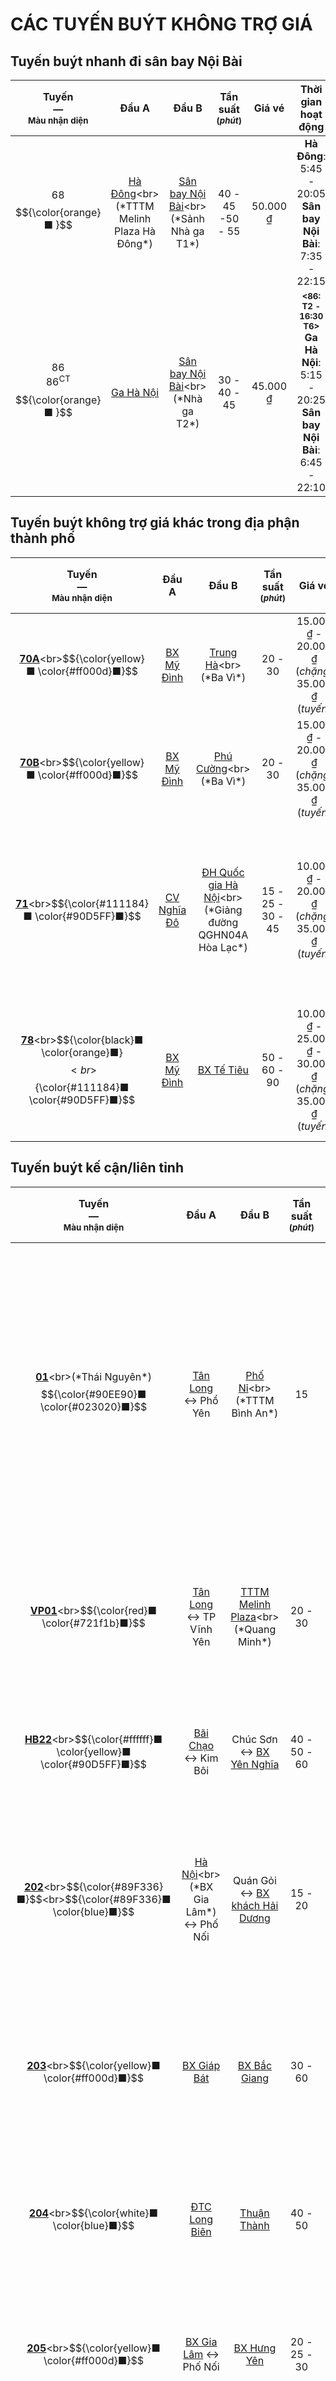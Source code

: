 # CÁC TUYẾN BUÝT KHÔNG TRỢ GIÁ
## Tuyến buýt nhanh đi sân bay Nội Bài
|Tuyến<br>—<br><sup>Màu nhận diện</sup>|Đầu A|Đầu B|Tần suất<br><sup>(*phút*)</sup>|Giá vé|Thời gian hoạt động|TGHĐ<br><sup>(*Cuối tuần*)|Đơn vị quản lí
|:---:|:---:|:---:|:---:|:---:|:---:|:---:|:---:|
|68<br>$${\color{orange}■ }$$|[Hà Đông](https://maps.app.goo.gl/XsvG3r63tVS4zUpY9*)<br>(*TTTM Melinh Plaza Hà Đông*)|[Sân bay Nội Bài](https://maps.app.goo.gl/EsJ4R6pEomQzpWYR9*)<br>(*Sảnh Nhà ga T1*)|40 - 45 -50 - 55|50.000 ₫|**Hà Đông**: 5:45 - 20:05<br>**Sân bay Nội Bài**: 7:35 - 22:15|**〇**|XN bus nhanh Hà Nội **(*Transerco*)**
|86<br>86<sup>CT</sup><br>$${\color{orange}■ }$$|[Ga Hà Nội](https://maps.app.goo.gl/rg4tp3s9wzkBPvnL7*)|[Sân bay Nội Bài](https://maps.app.goo.gl/JmF4qo2HASpqbnf59*)<br>(*Nhà ga T2*)|30 - 40 - 45|45.000 ₫|**<sup><86: T2 - 16:30 T6></sup>**<br>**Ga Hà Nội**: 5:15 - 20:25<br>**Sân bay Nội Bài**: 6:45 - 22:10|**<sup><86<sup>CT</sup>: T7 - CN></sup>**<br>**Ga Hà Nội**: 5:30 - 20:30<br>**Sân bay Nội Bài**: 7:00 - 22:00|XN bus nhanh Hà Nội **(*Transerco*)**
## Tuyến buýt không trợ giá khác trong địa phận thành phố
|Tuyến<br>—<br><sup>Màu nhận diện</sup>|Đầu A|Đầu B|Tần suất<br><sup>(*phút*)</sup>|Giá vé|Thời gian hoạt động|Đơn vị quản lí
|:---:|:---:|:---:|:---:|:---:|:---:|:---:|
|[**70A**](https://wikiroutes.info/en/hanoi?routes=79467*)<br>$${\color{yellow}■ \color{#ff000d}■}$$|[BX Mỹ Đình](https://maps.app.goo.gl/YXchixi7wKaWwNkS7*)|[Trung Hà](https://maps.app.goo.gl/tHx42JSyBxSo8XqA8*)<br>(*Ba Vì*)|20 - 30|15.000 ₫ - 20.000 ₫<br>(*chặng*)<br>35.000 ₫<br>(*tuyến*)|5:00 -  17:00|**CTCP Vận tải ô tô khách Hà Tây**
|[**70B**](https://wikiroutes.info/en/hanoi?routes=79466*)<br>$${\color{yellow}■ \color{#ff000d}■}$$|[BX Mỹ Đình](https://maps.app.goo.gl/YXchixi7wKaWwNkS7*)|[Phú Cường](https://maps.app.goo.gl/X5dXtqgiau4sc8ZV8*)<br>(*Ba Vì*)|20 - 30|15.000 ₫ - 20.000 ₫<br>(*chặng*)<br>35.000 ₫<br>(*tuyến*)|5:00 - 17:00|**CTCP Vận tải ô tô khách Hà Tây**
|[**71**](https://wikiroutes.info/en/hanoi?routes=107040*)<br>$${\color{#111184}■ \color{#90D5FF}■}$$|[CV Nghĩa Đô](https://maps.app.goo.gl/4U4MfTau4RebQPJY8*)|[ĐH Quốc gia Hà Nội](https://maps.app.goo.gl/dJSqVZVdwfFcAq7PA*)<br>(*Giảng đường QGHN04A Hòa Lạc*)|15 - 25 - 30 - 45|10.000 ₫ - 20.000 ₫<br>(*chặng*)<br>35.000 ₫<br>(*tuyến*)|**CV Nghĩa Đô**: 5:20 - 18:30<br>**ĐH Quốc gia Hà Nội**: 6:30 - 18:30|**CTCP Xe khách Hà Nội**
|[**78**](https://wikiroutes.info/en/hanoi?routes=79396*)<br>$${\color{black}■ \color{orange}■}$$<br>$${\color{#111184}■ \color{#90D5FF}■}$$|[BX Mỹ Đình](https://maps.app.goo.gl/YXchixi7wKaWwNkS7*)|[BX Tế Tiêu](https://maps.app.goo.gl/5UfXWdqdGqCMZSw16*)|50 - 60 - 90|10.000 ₫ - 25.000 ₫ - 30.000 ₫<br>(*chặng*)<br>35.000 ₫<br>(*tuyến*)|**BX Mỹ Đình**: 5:45 - 18:30<br>**BX Tế Tiêu**: 4:30 - 18:00|**CT TNHH Vận tải và Du lịch Bảo Châu**
## Tuyến buýt kế cận/liên tỉnh
|Tuyến<br>—<br><sup>Màu nhận diện</sup>|Đầu A|Đầu B|Tần suất<br><sup>(*phút*)</sup>|Giá vé|Thời gian hoạt động|Đơn vị quản lí
|:---:|:---:|:---:|:---:|:---:|:---:|:---:|
|[**01**](https://wikiroutes.info/en/thai-nguyen?routes=78537*)<br>(*Thái Nguyên*)<br>$${\color{#90EE90}■ \color{#023020}■}$$|[Tân Long](https://maps.app.goo.gl/JHyB3NTod5io4Pty6*) ↔ Phổ Yên|[Phố Nỉ](https://maps.app.goo.gl/iJ6BmmYgC7ot5QXe6*)<br>(*TTTM Bình An*)|15|13.000 ₫ - 15.000 ₫ - 18.000 ₫ - 20.000 ₫ - 23.000 ₫ - 25.000 ₫ - 28.000 ₫ - 30.000 ₫ - 32.000 ₫ - 35.000 ₫<br>(*chặng*)<br>40.000 ₫<br>(*tuyến*)|05:30 - 19:00|**CTCP Thương mại và Du lịch Hà Lan**
|[**VP01**](https://wikiroutes.info/en/phu-tho?routes=73050*)<br>$${\color{red}■ \color{#721f1b}■}$$|[Tân Long](https://maps.app.goo.gl/Po2CUHSHdVAv87dDA*) ↔ TP Vĩnh Yên|[TTTM Melinh Plaza](https://maps.app.goo.gl/1nYmSEdwoiBNAkvs8*)<br>(*Quang Minh*)|20 - 30|10.000 ₫|**Bồ Sao**: 04:50 - 19:00<br>**TTTM Melinh Plaza**: 05:10 - 20:00|**CT TNHH MTV Vận tải Ô tô Vĩnh Phúc**
|[**HB22**](https://wikiroutes.info/en/hanoi?routes=151154*)<br>$${\color{#ffffff}■ \color{yellow}■ \color{#90D5FF}■}$$|[Bãi Chạo](https://maps.app.goo.gl/BykYVhsdkv7FT1sm8*) ↔ Kim Bôi|Chúc Sơn ↔ [BX Yên Nghĩa](https://maps.app.goo.gl/LhbhXT6iujiVLe2E9*)|40 - 50 - 60|30.000 ₫ - 35.000 ₫ - 40.000 ₫<br>(*chặng*)<br>45.000 ₫<br>(*tuyến*)|**Bãi Chạo**: 4:30 - 17:00<br>**BX Yên Nghĩa**: 5:40 - 18:00|**HTX Vận tải Sông Đà**
|[**202**](https://wikiroutes.info/en/hanoi?routes=92432*)<br>$${\color{#89F336}■}$$<br>$${\color{#89F336}■ \color{blue}■}$$|[Hà Nội](https://maps.app.goo.gl/JaXsj5EZGNF1ZJcn7*)<br>(*BX Gia Lâm*) ↔ Phố Nối|Quán Gỏi ↔ [BX khách Hải Dương](https://maps.app.goo.gl/98UWNJhta94TxXSp8*)|15 - 20|10.000 ₫<br>(*nội đô Hải Dương*)<br>20.000 đ - 25.000 ₫<br>(*chặng*)<br>45.000 ₫<br>(*tuyến*)|**Hà Nội**: 5:14 - 19:30<br>**Hải Dương**: 5:02 - 18:17|**CTCP Xe khách Hà Nội**<br>**CTCP VTHK Hải Hưng**
|[**203**](https://wikiroutes.info/en/bac-ninh?routes=63947*)<br>$${\color{yellow}■ \color{#ff000d}■}$$|[BX Giáp Bát](https://maps.app.goo.gl/yDVCSeXj2rsr3hGL9*)|[BX Bắc Giang](https://maps.app.goo.gl/5HrkWqPA7bctAXqH7*)|30 - 60|10.000 ₫ - 15.000 ₫ - 20.000 ₫ - 35.000 ₫ - 40.000 ₫<br>(*chặng*)<br>55.000 ₫<br>(*tuyến*)|**BX Giáp Bát**: 6:00 - 17:40<br>**BX Bắc Giang**: 5:30 - 16:30|**Công ty VTHK Bắc Hà**
|[**204**](https://wikiroutes.info/en/bac-ninh?routes=63987*)<br>$${\color{white}■ \color{blue}■}$$|[ĐTC Long Biên](https://maps.app.goo.gl/rdQtHfaXdEi69SXN9*)|[Thuận Thành](https://maps.app.goo.gl/XdLCKQL3bfb1UFwW8*)|40 - 50|15.000 ₫<br>(*chặng*)<br>30.000 ₫<br>(*tuyến*)|**ĐTC Long Biên**: 6:00 - 18:00<br>**Thuận Thành**: 5:20 - 17:10*|**CTCP Xe khách Hà Nội**
|[**205**](https://wikiroutes.info/en/hanoi?routes=92466*)<br>$${\color{yellow}■ \color{#ff000d}■}$$|[BX Gia Lâm](https://maps.app.goo.gl/JaXsj5EZGNF1ZJcn7*) ↔ Phố Nối|[BX Hưng Yên](https://maps.app.goo.gl/5BSKHBcdhePHd6JY7*)|20 - 25 - 30|5.000 ₫<br>(*nội đô Hưng Yên*)<br>20.000 ₫ - 30.000 ₫<br>(*chặng*)<br>50.000 ₫<br>(*tuyến*)|**BX Gia Lâm**: 5:00 - 19:05<br>**BX Hưng Yên**: 5:00 - 17:40|**CTCP Xe khách Hà Nội**
|[**206**](https://wikiroutes.info/en/hanoi?routes=89121*)<br>$${\color{#111184}■ \color{#90D5FF}■}$$|[BX Phủ Lý](https://maps.app.goo.gl/ahx1iTj52U2j8HfT9*) ↔ Đồng Văn|[BX Giáp Bát](https://maps.app.goo.gl/yDVCSeXj2rsr3hGL9*)|20 - 25 - 30 - 40 - 50|10.000 ₫ - 30.000 ₫ - 37.000 ₫<br>(*chặng*)<br>45.000 ₫<br>(*tuyến*)|**Phủ Lý**: 4:30 - 18:30<br>**BX Giáp Bát**: 6:00 - 20:30|**CTCP Xe Bus Hà Nam**
|[**207**](https://wikiroutes.info/en/hanoi?routes=92458*)<br>$${\color{#89F336}■ \color{red}■}$$|[BX Triều Dương](https://maps.app.goo.gl/w24RqvwWF6ZoBaZW9*) ↔ TP Hưng Yên|[BX Gia Lâm](https://maps.app.goo.gl/JaXsj5EZGNF1ZJcn7*)|30|20.000 ₫ - 30.000 ₫ - 40.000 ₫ - 45.000 ₫ - 50.000 ₫<br>(*chặng*)<br>60.000 ₫<br>(*tuyến*)|**BX Triều Dương**: 4:50 - 17:05<br>**BX Gia Lâm**: 5:15 - 18:05|**CT TNHH VTHK Phù Cừ**
|[**208**](https://wikiroutes.info/en/hanoi?routes=92464*)<br>$${\color{yellow}■ \color{#ff000d}■}$$|[BX Giáp Bát](https://maps.app.goo.gl/yDVCSeXj2rsr3hGL9*)|[BX Hưng Yên](https://maps.app.goo.gl/5BSKHBcdhePHd6JY7*)|40 - 50 - 60|30.000 ₫ - 40.000 ₫<br>(*chặng*)<br>55.000 ₫<br>(*tuyến*)|**BX Giáp Bát**: 5:20 - 17:20<br>**BX Hưng Yên**: 5:00 - 17:00|**CTCP VTHK Hải Hưng**
|[**209**](https://wikiroutes.info/en/hanoi?routes=92467*)<br>$${\color{yellow}■ \color{#ff000d}■}$$|[BX Giáp Bát](https://maps.app.goo.gl/yDVCSeXj2rsr3hGL9*)|[BX Triều Dương](https://maps.app.goo.gl/w24RqvwWF6ZoBaZW9*)|60 - 70|15.000 ₫ - 20.000 ₫ - 35.000 ₫ - 50.000 ₫<br>(*chặng*)<br>55.000 ₫<br>(*tuyến*)|**BX Giáp Bát**: 9:15 - 17:30<br>**BX Triều Dương**: 6:15 - 14:45|**CTCP Xe khách Hà Nội**<br>**CT TNHH Xuân Minh**
|[**210**](https://wikiroutes.info/en/hanoi?routes=92463*)<br>$${\color{yellow}■ \color{#ff000d}■}$$|[BX Gia Lâm](https://maps.app.goo.gl/JaXsj5EZGNF1ZJcn7*)|[BX Hiệp Hòa](https://maps.app.goo.gl/N12UK196u7bcTwgC9*)|20 -25|15.000 ₫ - 20.000 ₫ - 25.000 ₫ - 30.000 ₫ - 45.000 ₫<br>(*chặng*)<br>55.000 ₫<br>(*tuyến*)|**BX Gia Lâm**: 5:30 - 19:30<br>**BX Hiệp Hòa**: 4:20 - 18:00|**CT TNHH Vận tải Mến Hiếu**
|[**212**](https://wikiroutes.info/en/bac-ninh?routes=63986*)<br>$${\color{#89F336}■ \color{black}■}$$|[BX Mỹ Đình](https://maps.app.goo.gl/YXchixi7wKaWwNkS7*)|[BX Quế Võ](https://maps.app.goo.gl/cHSiJ9BeXzoLN2J3A*) ↔ [Phù Lăng](*link*)|15 - 30 - 35 - 40 - 45 - 60|15.000 ₫ - 45.000 ₫ - 60.000 ₫<br>(*chặng*)<br>80.000 ₫<br>(*tuyến*)|**BX Mỹ Đình**: 5:15 - 16:40<br>**Phù Lăng**: 5:45 - 17:00<br>*(*lượt 16:40 từ BX Mỹ Đình đi chiều Phù Lăng về BX Quế Võ*)*<sup>[[link](https://www.facebook.com/photo/?fbid=819599963504261*)]</sup>|**CTCP Xe khách Hà Nội**
|[**213**](https://wikiroutes.info/en/hanoi?routes=92465*)/[**HB05**](https://wikiroutes.info/en/hanoi?routes=92465*)<br>$${\color{yellow}■ \color{#ff000d}■}$$|[BX Yên Nghĩa](https://maps.app.goo.gl/LhbhXT6iujiVLe2E9*)|[BX Bình An](https://maps.app.goo.gl/F8kZV9QQKHhmgL1T9*)<br>(*Hòa Bình*)|10 - 15 - 20|15.000 ₫ - 25.000 ₫ - 30.000 ₫ - 35.000 ₫ - 40.000 ₫<br>(*chặng*)<br>60.000 ₫<br>(*lượt*)|**BX Yên Nghĩa**: 5:00 - 19:30<br>**BX Bình An**: 4:50 - 18:00|**CTCP Ô tô khách Hà Tây**<br>**HTX Vận tải Sông Đà**
|[**214**](https://wikiroutes.info/en/hanoi?routes=92462*)<br>$${\color{#111184}■ \color{#90D5FF}■}$$|[BX Phủ Lý](https://maps.app.goo.gl/ahx1iTj52U2j8HfT9*)|[BX Yên Nghĩa](https://maps.app.goo.gl/LhbhXT6iujiVLe2E9*)|45 - 50 - 60 - 90|10.000 ₫ - 35.000 ₫<br>(*chặng*)<br>45.000 ₫<br>(*tuyến*)|**BX Phủ Lý**: 5:20 - 8:00; 13:00 - 15:00<br>**BX Yên Nghĩa**: 8:00 - 10:30; 15:00 - 17:30|**CTCP Xe Bus Hà Nam**
|[**215**](https://wikiroutes.info/en/hanoi?routes=98969*)<br>$${\color{white}■ \color{black}■}$$|[BX Mỹ Đình](https://maps.app.goo.gl/YXchixi7wKaWwNkS7*) ↔ TP Nam Định|Đò Quan ↔ [BX Trực Ninh](https://maps.app.goo.gl/CVE8UZhELiqdqki86*)|10 - 20 - 30|35.000 ₫ - 65.000 ₫ - 85.000 ₫<br>(*chặng*)<br>100.000 ₫<br>(*tuyến*)|**BX Mỹ Đình**: 5:00 - 20:00<br>**BX Trực Ninh**: 4:00 - 19:00|**CTCP Xe khách Hà Nội**
|[**215B**](https://wikiroutes.info/en/hanoi?routes=155310*)<br>$${\color{white}■ \color{black}■}$$|[BX Mỹ Đình](https://maps.app.goo.gl/YXchixi7wKaWwNkS7*) ↔ Cao Bồ|Hải Hậu ↔ [BX Trực Ninh](https://maps.app.goo.gl/CVE8UZhELiqdqki86*)|20 - 30|35.000 ₫ - 65.000 ₫ - 85.000 ₫<br>(*chặng*)<br>100.000 ₫<br>(*tuyến*)|**BX Mỹ Đình**: 5:00 - 20:00<br>**BX Trực Ninh**: 4:00 - 19:00|**CTCP Xe khách Hà Nội**
